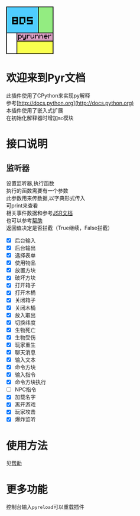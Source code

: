 ![logo](logo.png)<br>
# 欢迎来到Pyr文档
此插件使用了CPython来实现py解释<br>
参考[http://docs.python.org](http://docs.python.org)<br>
本插件使用了嵌入式扩展<br>
在初始化解释器时增加`mc`模块<br>
# 接口说明
## 监听器
设置监听器,执行函数<br>
执行的函数需要有一个参数<br>
此参数用来传数据,以字典形式传入<br>
可print来查看<br>
相关事件数据和参考[JSR文档](http://game.xiafox.com/jsrdevdoc.htm#reg_t2)<br>
也可以参考[帮助](帮助.txt)<br>
返回值决定是否拦截（True继续，False拦截）<br>
* [x] 后台输入
* [x] 后台输出
* [x] 选择表单
* [x] 使用物品
* [x] 放置方块
* [x] 破坏方块
* [x] 打开箱子
* [x] 打开木桶
* [x] 关闭箱子
* [x] 关闭木桶
* [x] 放入取出
* [x] 切换纬度
* [x] 生物死亡
* [x] 生物受伤
* [x] 玩家重生
* [x] 聊天消息
* [x] 输入文本
* [x] 命令方块
* [x] 输入指令
* [x] 命令方块执行
* [ ] NPC指令
* [x] 加载名字
* [x] 离开游戏
* [x] 玩家攻击
* [x] 爆炸监听
# 使用方法
见[帮助](帮助.txt)
# 更多功能
控制台输入`pyreload`可以重载插件